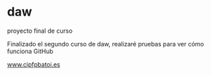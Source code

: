 # daw
proyecto final de curso

Finalizado el segundo curso de daw, realizaré pruebas para ver cómo funciona GitHub

www.cipfpbatoi.es

